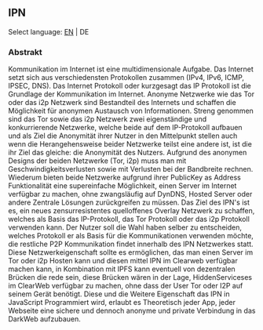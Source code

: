 ## IPN

Select language: [EN](https://github.com/ipnsoftwares/.github/blob/main/profile/README.md) | DE

### Abstrakt

Kommunikation im Internet ist eine multidimensionale Aufgabe. Das Internet setzt sich aus verschiedensten Protokollen zusammen (IPv4, IPv6, ICMP, IPSEC, DNS). Das Internet Protokoll oder kurzgesagt das IP Protokoll ist die Grundlage der Kommunikation im Internet. Anonyme Netzwerke wie das Tor oder das i2p Netzwerk sind Bestandteil des Internets und schaffen die Möglichkeit für anonymen Austausch von Informationen. Streng genommen sind das Tor sowie das i2p Netzwerk zwei eigenständige und konkurrierende Netzwerke, welche beide auf dem IP-Protokoll aufbauen und als Ziel die Anonymität ihrer Nutzer in den Mittelpunkt stellen auch wenn die Herangehensweise beider Netzwerke teilst eine andere ist, ist die ihr Ziel das gleiche: die Anonymität des Nutzers. Aufgrund des anonymen Designs der beiden Netzwerke (Tor, i2p) muss man mit Geschwindigkeitsverlusten sowie mit Verlusten bei der Bandbreite rechnen. Wiederum bieten beide Netzwerke aufgrund ihrer PublicKey as Address Funktionalität eine supereinfache Möglichkeit, einen Server im Internet verfügbar zu machen, ohne zwangsläufig auf DynDNS, Hosted Server oder andere Zentrale Lösungen zurückgreifen zu müssen. Das Ziel des IPN's ist es, ein neues zensurresistentes quelloffenes Overlay Netzwerk zu schaffen, welches als Basis das IP-Protokoll, das Tor Protokoll oder das i2p Protokoll verwenden kann. Der Nutzer soll die Wahl haben selber zu entscheiden, welches Protokoll er als Basis für die Kommunikationen verwenden möchte, die restliche P2P Kommunikation findet innerhalb des IPN Netzwerkes statt. Diese Netzwerkeigenschaft sollte es ermöglichen, das man einen Server im Tor oder i2p Hosten kann und diesen mittel IPN im Clearweb verfügbar machen kann, in Kombination mit IPFS kann eventuell von dezentralen Brücken die rede sein, diese Brücken wären in der Lage, HiddenServiceses im ClearWeb verfügbar zu machen, ohne dass der User Tor oder I2P auf seinem Gerät benötigt. Diese und die Weitere Eigenschaft das IPN in JavaScript Programmiert wird, erlaubt es Theoretisch jeder App, jeder Webseite eine sichere und dennoch anonyme und private Verbindung in das DarkWeb aufzubauen.
